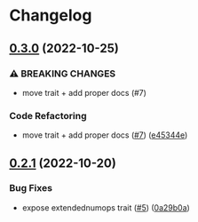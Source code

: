 # Changelog

## [0.3.0](https://github.com/kade-robertson/simplify-polyline/compare/v0.2.1...v0.3.0) (2022-10-25)


### ⚠ BREAKING CHANGES

* move trait + add proper docs (#7)

### Code Refactoring

* move trait + add proper docs ([#7](https://github.com/kade-robertson/simplify-polyline/issues/7)) ([e45344e](https://github.com/kade-robertson/simplify-polyline/commit/e45344e26db5a7261909f78227dee992a49098df))

## [0.2.1](https://github.com/kade-robertson/simplify-polyline/compare/v0.2.0...v0.2.1) (2022-10-20)


### Bug Fixes

* expose extendednumops trait ([#5](https://github.com/kade-robertson/simplify-polyline/issues/5)) ([0a29b0a](https://github.com/kade-robertson/simplify-polyline/commit/0a29b0a9c1ae14b38e9c7af2f8204484fb62f672))
